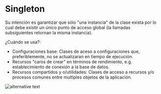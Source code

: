 # Singleton
Su intención es garantizar que sólo "una instancia" de la clase exista por lo cual debe existir un único punto de acceso global (la llamadas subsiguientes retornan la misma instancia).

¿Cuándo se usa?:
* Configuraciones base: Clases de aceso a configuraciones que, preferiblemente, no se actualizaran en tiempo de ejecución. 
* Recursos "caros de crear" en términos de rendimiento, e.g. establecimiento de conexión a la base de datos.
* Recursos compartidos y o/utilidades: Clases de acceso a recursos y/o procesos comunes entre multiples objetos de la aplicación.

![alternative text](http://www.plantuml.com/plantuml/proxy?cache=no&src=https://raw.github.com/plantuml/plantuml-server/master/src/main/webapp/resource/test2diagrams.txt)